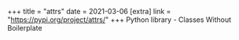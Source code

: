 +++
title = "attrs"
date = 2021-03-06
[extra]
link = "https://pypi.org/project/attrs/"
+++
Python library - Classes Without Boilerplate

